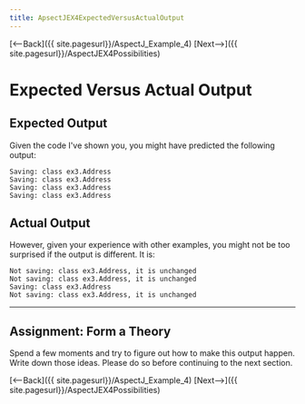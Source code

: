 ```yaml
---
title: ApsectJEX4ExpectedVersusActualOutput
---
```

[<--Back]({{ site.pagesurl}}/AspectJ_Example_4) [Next-->]({{ site.pagesurl}}/AspectJEX4Possibilities)

# Expected Versus Actual Output
## Expected Output
Given the code I've shown you, you might have predicted the following output:
```
Saving: class ex3.Address
Saving: class ex3.Address
Saving: class ex3.Address
Saving: class ex3.Address
```
## Actual Output
However, given your experience with other examples, you might not be too surprised if the output is different. It is:
```
Not saving: class ex3.Address, it is unchanged
Not saving: class ex3.Address, it is unchanged
Saving: class ex3.Address
Not saving: class ex3.Address, it is unchanged
```
----
## Assignment: Form a Theory
Spend a few moments and try to figure out how to make this output happen. Write down those ideas. Please do so before continuing to the next section.

[<--Back]({{ site.pagesurl}}/AspectJ_Example_4) [Next-->]({{ site.pagesurl}}/AspectJEX4Possibilities)
